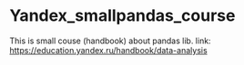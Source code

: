 # Yandex_smallpandas_course
This is small couse (handbook) about pandas lib. 
link: https://education.yandex.ru/handbook/data-analysis

